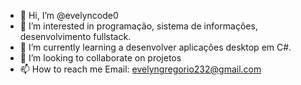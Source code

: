 - 👋 Hi, I’m @evelyncode0
- 👀 I’m interested in programação, sistema de informações, desenvolvimento fullstack.
- 🌱 I’m currently learning a desenvolver aplicações desktop em C#.
- 💞️ I’m looking to collaborate on projetos
- 📫 How to reach me Email: evelyngregorio232@gmail.com

<!---
evelyncode0/evelyncode0 is a ✨ special ✨ repository because its `README.md` (this file) appears on your GitHub profile.
You can click the Preview link to take a look at your changes.
--->
